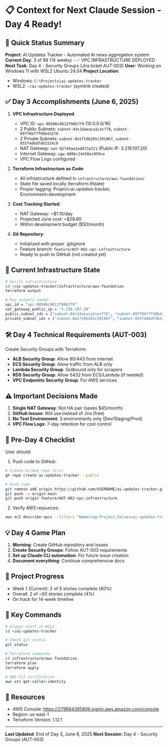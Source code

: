# 📋 Context for Next Claude Session - Day 4 Ready!

## 🎯 Quick Status Summary

**Project**: AI Updates Tracker - Automated AI news aggregation system
**Current Day**: 3 of 98 (14 weeks) - ✅ VPC INFRASTRUCTURE DEPLOYED
**Next Task**: Day 4 - Security Groups (Jira ticket AUT-003)
**User**: Working on Windows 11 with WSL2 Ubuntu 24.04
**Project Location**: 
- Windows: `C:\Projects\ai-updates-tracker`
- WSL2: `~/ai-updates-tracker` (symlink created)

## ✅ Day 3 Accomplishments (June 6, 2025)

1. **VPC Infrastructure Deployed**:
   - VPC ID: `vpc-08506c0612f98b7f9` (10.0.0.0/16)
   - 2 Public Subnets: `subnet-04c1daeaca1cecf76`, `subnet-09ff6bf7f90b43270`
   - 2 Private Subnets: `subnet-0a1f1962b5c391967`, `subnet-055f4d6dfd63324c0`
   - NAT Gateway: `nat-02749ae1ed873af21` (Public IP: 3.219.107.20)
   - Internet Gateway: `igw-080bc24458ec059ce`
   - VPC Flow Logs configured

2. **Terraform Infrastructure as Code**:
   - All infrastructure defined in `infrastructure/aws-foundation/`
   - State file saved locally (terraform.tfstate)
   - Proper tagging: Project=ai-updates-tracker, Environment=development

3. **Cost Tracking Started**:
   - NAT Gateway: ~$1.10/day
   - Projected June cost: ~$28.80
   - Within development budget ($50/month)

4. **Git Repository**:
   - Initialized with proper .gitignore
   - Feature branch: `feature/AUT-002-vpc-infrastructure`
   - Ready to push to GitHub (not created yet)

## 📁 Current Infrastructure State

```bash
# Verify infrastructure
cd ~/ai-updates-tracker/infrastructure/aws-foundation
terraform output

# Key outputs saved:
vpc_id = "vpc-08506c0612f98b7f9"
nat_gateway_public_ip = "3.219.107.20"
public_subnet_ids = ["subnet-04c1daeaca1cecf76", "subnet-09ff6bf7f90b43270"]
private_subnet_ids = ["subnet-0a1f1962b5c391967", "subnet-055f4d6dfd63324c0"]
```

## 🛠️ Day 4 Technical Requirements (AUT-003)

Create Security Groups with Terraform:
- **ALB Security Group**: Allow 80/443 from internet
- **ECS Security Group**: Allow traffic from ALB only
- **Lambda Security Group**: Outbound only for scrapers
- **RDS Security Group**: Allow 5432 from ECS/Lambda (if needed)
- **VPC Endpoints Security Group**: For AWS services

## ⚠️ Important Decisions Made

1. **Single NAT Gateway**: Not HA pair (saves $45/month)
2. **GitHub Issues**: Will use instead of Jira (free)
3. **No Test Environment**: 3 environments only (Dev/Staging/Prod)
4. **VPC Flow Logs**: 7-day retention for cost control

## 🔧 Pre-Day 4 Checklist

User should:
1. Push code to GitHub:
```bash
# Create GitHub repo first
gh repo create ai-updates-tracker --public

# Push code
git remote add origin https://github.com/USERNAME/ai-updates-tracker.git
git push -u origin main
git push origin feature/AUT-002-vpc-infrastructure
```

2. Verify AWS resources:
```bash
aws ec2 describe-vpcs --filters "Name=tag:Project,Values=ai-updates-tracker"
```

## 💡 Day 4 Game Plan

1. **Morning**: Create GitHub repository and issues
2. **Create Security Groups**: Follow AUT-003 requirements
3. **Set up Claude CLI automation**: For future issue creation
4. **Document everything**: Continue comprehensive docs

## 🚀 Project Progress

- Week 1 (Current): 2 of 5 stories complete (40%)
- Overall: 2 of ~50 stories complete (4%)
- On track for 14-week timeline

## 📌 Key Commands

```bash
# Always start in WSL2
cd ~/ai-updates-tracker

# Check git status
git status

# Terraform commands
cd infrastructure/aws-foundation
terraform plan
terraform apply

# AWS CLI verification
aws sts get-caller-identity
```

## 🔗 Resources

- AWS Console: https://279684395806.signin.aws.amazon.com/console
- Region: us-east-1
- Terraform Version: 1.12.1

---

**Last Updated**: End of Day 3, June 6, 2025
**Next Session**: Day 4 - Security Groups (AUT-003)